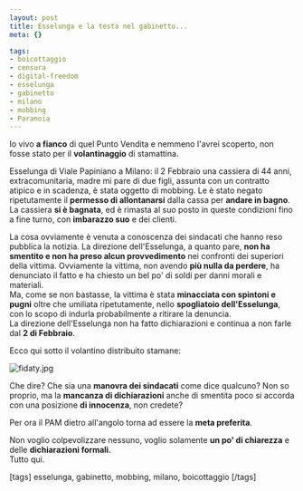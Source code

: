 ```yaml
--- 
layout: post
title: Esselunga e la testa nel gabinetto...
meta: {}

tags: 
- boicottaggio
- censura
- digital-freedom
- esselunga
- gabinetto
- milano
- mobbing
- Paranoia
---
```

Io vivo **a fianco** di quel Punto Vendita e nemmeno l'avrei scoperto, non fosse stato per il **volantinaggio** di stamattina.  
  
Esselunga di Viale Papiniano a Milano: il 2 Febbraio una cassiera di 44 anni, extracomunitaria, madre mi pare di due figli, assunta con un contratto atipico e in scadenza, è stata oggetto di mobbing. Le è stato negato ripetutamente il **permesso di allontanarsi** dalla cassa per **andare in bagno**.  
La cassiera **si è bagnata**, ed è rimasta al suo posto in queste condizioni fino a fine turno, con **imbarazzo suo** e dei clienti.  
  
La cosa ovviamente è venuta a conoscenza dei sindacati che hanno reso pubblica la notizia. La direzione dell'Esselunga, a quanto pare, **non ha smentito e non ha preso alcun provvedimento** nei confronti dei superiori della vittima. Ovviamente la vittima, non avendo **più nulla da perdere**, ha denunciato il fatto e ha chiesto un bel po' di soldi per danni morali e materiali.  
Ma, come se non bastasse, la vittima è stata **minacciata con spintoni e pugni** oltre che umiliata ripetutamente, nello **spogliatoio dell'Esselunga**, con lo scopo di indurla probabilmente a ritirare la denuncia.  
La direzione dell'Esselunga non ha fatto dichiarazioni e continua a non farle dal **2 di Febbraio**.  
  
Ecco qui sotto il volantino distribuito stamane:  
  
<img src='http://www.lastknight.com/download//fidaty.jpg' alt='fidaty.jpg' />
  
Che dire? Che sia una **manovra dei sindacati** come dice qualcuno? Non so proprio, ma la **mancanza di dichiarazioni** anche di smentita poco si accorda con una posizione **di innocenza**, non credete?  
  
Per ora il PAM dietro all'angolo torna ad essere la **meta preferita**.  
  
Non voglio colpevolizzare nessuno, voglio solamente **un po' di chiarezza** e delle **dichiarazioni formali**.  
Tutto qui.  
  
[tags] esselunga, gabinetto, mobbing, milano, boicottaggio [/tags] 

